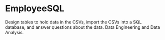 # EmployeeSQL
Design tables to hold data in the CSVs, import the CSVs into a SQL database, and answer questions about the data. Data Engineering and Data Analysis.
